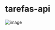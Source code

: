 # tarefas-api
![image](https://github.com/user-attachments/assets/fb2ce65a-a2ea-4ec7-a2a2-7a284e78be42)
